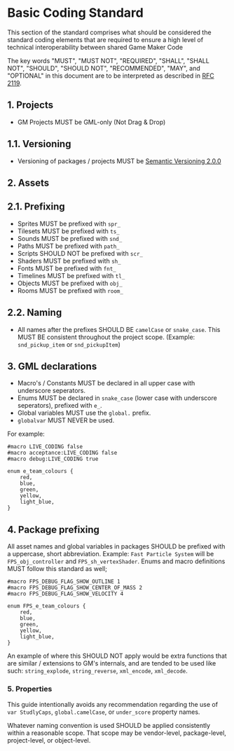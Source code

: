 # Basic Coding Standard

This section of the standard comprises what should be considered the standard
coding elements that are required to ensure a high level of technical
interoperability between shared Game Maker Code

The key words "MUST", "MUST NOT", "REQUIRED", "SHALL", "SHALL NOT", "SHOULD",
"SHOULD NOT", "RECOMMENDED", "MAY", and "OPTIONAL" in this document are to be
interpreted as described in [RFC 2119].

[RFC 2119]: http://www.ietf.org/rfc/rfc2119.txt

## 1. Projects

- GM Projects MUST be GML-only (Not Drag & Drop)

## 1.1. Versioning

- Versioning of packages / projects MUST be [Semantic Versioning 2.0.0]

[Semantic Versioning 2.0.0]: https://semver.org/

## 2. Assets

## 2.1. Prefixing

- Sprites MUST be prefixed with `spr_`
- Tilesets MUST be prefixed with `ts_`
- Sounds MUST be prefixed with `snd_`
- Paths MUST be prefixed with `path_`
- Scripts SHOULD NOT be prefixed with `scr_`
- Shaders MUST be prefixed with `sh_`
- Fonts MUST be prefixed with `fnt_`
- Timelines MUST be prefixed with `tl_`
- Objects MUST be prefixed with `obj_`
- Rooms MUST be prefixed with `room_`

## 2.2. Naming

- All names after the prefixes SHOULD BE `camelCase` or `snake_case`. 
This MUST BE consistent throughout the project scope. (Example: `snd_pickup_item` or `snd_pickupItem`)

## 3. GML declarations

- Macro's / Constants MUST be declared in all upper case with underscore seperators.
- Enums MUST be declared in `snake_case` (lower case with underscore seperators), prefixed with `e_`.
- Global variables MUST use the `global.` prefix.
- `globalvar` MUST NEVER be used. 

For example:
```gml
#macro LIVE_CODING false
#macro acceptance:LIVE_CODING false
#macro debug:LIVE_CODING true

enum e_team_colours {
    red,
    blue,
    green,
    yellow,
    light_blue,
}
```

## 4. Package prefixing

All asset names and global variables in packages SHOULD be prefixed with a uppercase, short abbreviation. 
Example: ``Fast Particle System`` will be ``FPS_obj_controller`` and ``FPS_sh_vertexShader``.
Enums and macro definitions MUST follow this standard as well;
```gml
#macro FPS_DEBUG_FLAG_SHOW_OUTLINE 1
#macro FPS_DEBUG_FLAG_SHOW_CENTER_OF_MASS 2
#macro FPS_DEBUG_FLAG_SHOW_VELOCITY 4 

enum FPS_e_team_colours {
    red,
    blue,
    green,
    yellow,
    light_blue,
}
```

An example of where this SHOULD NOT apply would be extra functions that are similar / extensions to GM's internals, 
and are tended to be used like such: ``string_explode``, ``string_reverse``, ``xml_encode``, ``xml_decode``.

### 5. Properties

This guide intentionally avoids any recommendation regarding the use of
`var StudlyCaps`, `global.camelCase`, or `under_score` property names.

Whatever naming convention is used SHOULD be applied consistently within a
reasonable scope. That scope may be vendor-level, package-level, project-level,
or object-level.